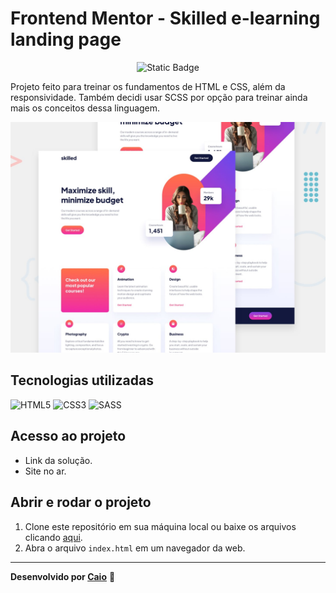 # Frontend Mentor - Skilled e-learning landing page

<p align="center">
     <img loading="lazy" alt="Static Badge" src="https://img.shields.io/badge/Status-Conclu%C3%ADdo-blue?style=for-the-badge">
</p>

Projeto feito para treinar os fundamentos de HTML e CSS, além da responsividade. Também decidi usar SCSS por opção para treinar ainda mais os conceitos dessa linguagem.

![Imagem prévia do projeto Skilled](./preview.jpg)

## Tecnologias utilizadas
![HTML5](https://img.shields.io/badge/html5-%23E34F26.svg?style=for-the-badge&logo=html5&logoColor=white) ![CSS3](https://img.shields.io/badge/css3-%231572B6.svg?style=for-the-badge&logo=css3&logoColor=white) ![SASS](https://img.shields.io/badge/SASS-hotpink.svg?style=for-the-badge&logo=SASS&logoColor=white) 

## Acesso ao projeto
- Link da solução.
- Site no ar.

## Abrir e rodar o projeto
1. Clone este repositório em sua máquina local ou baixe os arquivos clicando [aqui](https://github.com/caioikn/skilled/archive/main/skilled.zip).
2. Abra o arquivo `index.html` em um navegador da web.

---
**Desenvolvido por [Caio](https://www.linkedin.com/in/caioikena/)** 💙
